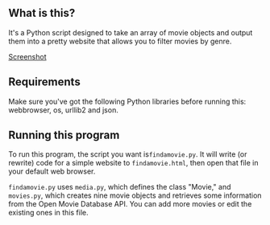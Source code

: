## What is this?
It's a Python script designed to take an array of movie objects and output them into a pretty website that allows you to filter movies by genre.

[Screenshot](img/Screenshot.png)

## Requirements
Make sure you've got the following Python libraries before running this: webbrowser, os, urllib2 and json.

## Running this program
To run this program, the script you want is`findamovie.py`. It will write (or rewrite) code for a simple website to `findamovie.html`, then open that file in your default web browser.

`findamovie.py` uses `media.py`, which defines the class "Movie," and `movies.py`, which creates nine movie objects and retrieves some information from the Open Movie Database API. You can add more movies or edit the existing ones in this file.
